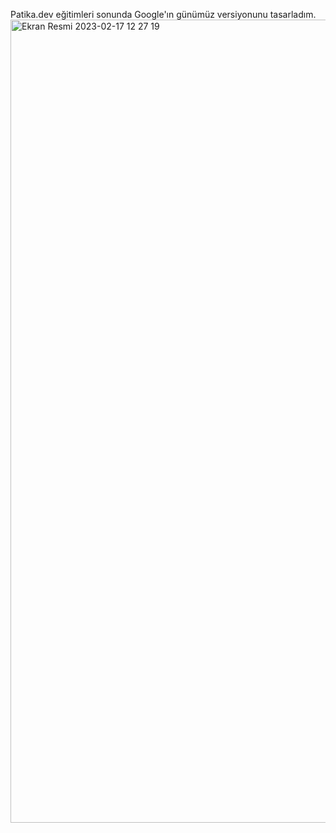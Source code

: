 Patika.dev eğitimleri sonunda Google'ın günümüz versiyonunu tasarladım.
<img width="1285" alt="Ekran Resmi 2023-02-17 12 27 19" src="https://user-images.githubusercontent.com/106467744/219607175-29eba162-1671-490f-88a3-b7bdf82eb067.png">

